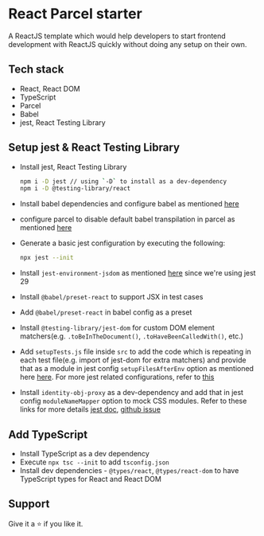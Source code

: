 # React Parcel starter

A ReactJS template which would help developers to start frontend development with ReactJS quickly without doing any setup on their own.

## Tech stack

- React, React DOM
- TypeScript
- Parcel
- Babel
- jest, React Testing Library

## Setup jest & React Testing Library

- Install jest, React Testing Library

  ```bash
  npm i -D jest // using `-D` to install as a dev-dependency
  npm i -D @testing-library/react
  ```

- Install babel dependencies and configure babel as mentioned [here](https://jestjs.io/docs/getting-started#using-babel)
- configure parcel to disable default babel transpilation in parcel as mentioned [here](https://parceljs.org/languages/javascript/#usage-with-other-tools)
- Generate a basic jest configuration by executing the following:

  ```bash
  npx jest --init
  ```

- Install `jest-environment-jsdom` as mentioned [here](https://testing-library.com/docs/react-testing-library/setup#jest-28) since we're using jest 29
- Install `@babel/preset-react` to support JSX in test cases
- Add `@babel/preset-react` in babel config as a preset
- Install `@testing-library/jest-dom` for custom DOM element matchers(e.g. `.toBeInTheDocument()`, `.toHaveBeenCalledWith()`, etc.)
- Add `setupTests.js` file inside `src` to add the code which is repeating in each test file(e.g. import of jest-dom for extra matchers) and provide that as a module in jest config `setupFilesAfterEnv` option as mentioned here [here](https://jestjs.io/docs/configuration#setupfilesafterenv-array). For more jest related configurations, refer to [this](https://jestjs.io/docs/configuration)
- Install `identity-obj-proxy` as a dev-dependency and add that in jest config `moduleNameMapper` option to mock CSS modules. Refer to these links for more details [jest doc](https://jestjs.io/docs/webpack#mocking-css-modules), [github issue](https://github.com/jestjs/jest/issues/3094#issuecomment-575024136)

## Add TypeScript

- Install TypeScript as a dev dependency
- Execute `npx tsc --init` to add `tsconfig.json`
- Install dev dependencies - `@types/react`, `@types/react-dom` to have TypeScript types for React and React DOM

## Support

Give it a ⭐ if you like it.
